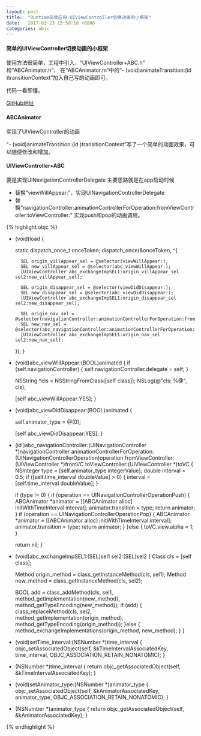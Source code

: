```yaml
---
layout: post
title:  "Runtime简单应用-UIViewController切换动画的小框架"
date:   2017-03-23 15:50:10 +0800
categories: objc
---
```


#### 简单的UIViewController切换动画的小框架

使用方法很简单，工程中引入，“UIViewController+ABC.h” 和“ABCAnimator.h”，
在“ABCAnimator.m”中的“- (void)animateTransition:(id <UIViewControllerContextTransitioning>)transitionContext”加入自己写的动画即可。

代码一看即懂。

[GitHub地址](https://github.com/fisherlee/ViewControllerEffects)

#### ABCAnimator

实现了UIViewController的动画

“- (void)animateTransition:(id <UIViewControllerContextTransitioning>)transitionContext”写了一个简单的动画效果，可以随便修改和增加。

#### UIViewController+ABC

要是实现UINavigationControllerDelegate
主要思路就是在app启动时候
- 替换“viewWillAppear:”，实现UINavigationControllerDelegate
- 替换“navigationController:animationControllerForOperation:fromViewController:toViewController:” 实现push和pop的动画调用。

{% highlight objc %}

+ (void)load {

    static dispatch_once_t onceToken;
    dispatch_once(&onceToken, ^{

        SEL origin_villAppear_sel = @selector(viewWillAppear:);
        SEL new_villAppear_sel = @selector(abc_viewWillAppear:);
        [UIViewController abc_exchangeImpSEL1:origin_villAppear_sel sel2:new_villAppear_sel];

        SEL origin_disappear_sel = @selector(viewDidDisappear:);
        SEL new_disappear_sel = @selector(abc_viewDidDisappear:);
        [UIViewController abc_exchangeImpSEL1:origin_disappear_sel sel2:new_disappear_sel];

        SEL origin_nav_sel = @selector(navigationController:animationControllerForOperation:fromViewController:toViewController:);
        SEL new_nav_sel = @selector(abc_navigationController:animationControllerForOperation:fromViewController:toViewController:);
        [UIViewController abc_exchangeImpSEL1:origin_nav_sel sel2:new_nav_sel];
    });
}

- (void)abc_viewWillAppear:(BOOL)animated {
    if (self.navigationController) {
        self.navigationController.delegate = self;
    }

    NSString *cls = NSStringFromClass([self class]);
    NSLog(@"cls: %@", cls);

    [self abc_viewWillAppear:YES];
}

- (void)abc_viewDidDisappear:(BOOL)animated {

    self.animator_type = @(0);

    [self abc_viewDidDisappear:YES];
}

- (id <UIViewControllerAnimatedTransitioning>)abc_navigationController:(UINavigationController *)navigationController
                                            animationControllerForOperation:(UINavigationControllerOperation)operation
                                                         fromViewController:(UIViewController *)fromVC
                                                           toViewController:(UIViewController *)toVC {
    NSInteger type = [self.animator_type integerValue];
    double interval = 0.5;
    if ([self.time_interval doubleValue] > 0) {
        interval = [self.time_interval doubleValue];
    }

    if (type != 0) {
        if (operation == UINavigationControllerOperationPush) {
            ABCAnimator *animator = [[ABCAnimator alloc] initWithTimeInterval:interval];
            animator.transition = type;
            return animator;
        }
        if (operation == UINavigationControllerOperationPop) {
            ABCAnimator *animator = [[ABCAnimator alloc] initWithTimeInterval:interval];
            animator.transition = type;
            return animator;
        }
    }else {
        toVC.view.alpha = 1;
    }

    return nil;
}

+ (void)abc_exchangeImpSEL1:(SEL)sel1 sel2:(SEL)sel2 {
    Class cls = [self class];

    Method origin_method = class_getInstanceMethod(cls, sel1);
    Method new_method = class_getInstanceMethod(cls, sel2);

    BOOL add = class_addMethod(cls, sel1, method_getImplementation(new_method), method_getTypeEncoding(new_method));
    if (add) {
        class_replaceMethod(cls, sel2, method_getImplementation(origin_method), method_getTypeEncoding(origin_method));
    }else {
        method_exchangeImplementations(origin_method, new_method);
    }
}

- (void)setTime_interval:(NSNumber *)time_interval {
    objc_setAssociatedObject(self, &kTimeIntervalAssociatedKey, time_interval, OBJC_ASSOCIATION_RETAIN_NONATOMIC);
}

- (NSNumber *)time_interval {
    return objc_getAssociatedObject(self, &kTimeIntervalAssociatedKey);
}

- (void)setAnimator_type:(NSNumber *)animator_type {
    objc_setAssociatedObject(self, &kAnimatorAssociatedKey, animator_type, OBJC_ASSOCIATION_RETAIN_NONATOMIC);
}

- (NSNumber *)animator_type {
    return objc_getAssociatedObject(self, &kAnimatorAssociatedKey);
}

{% endhighlight %}
